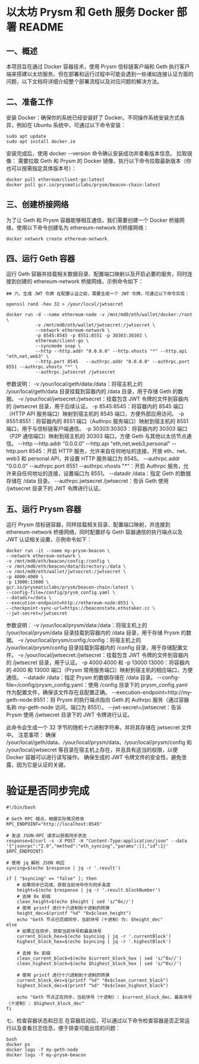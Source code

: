 # 以太坊 Prysm 和 Geth 服务 Docker 部署 README

## 一、概述
本项目旨在通过 Docker 容器技术，使用 Prysm 信标链客户端和 Geth 执行客户端来搭建以太坊服务。但在部署和运行过程中可能会遇到一些诸如连接认证方面的问题，以下文档将详细介绍整个部署流程以及对应问题的解决方法。
## 二、准备工作
安装 Docker：确保你的系统已经安装好了 Docker。不同操作系统安装方式各异，例如在 Ubuntu 系统中，可通过以下命令安装：

```
sudo apt update
sudo apt install docker.io
```

安装完成后，使用 docker --version 命令确认安装成功并查看版本信息。
拉取镜像：
需要拉取 Geth 和 Prysm 的 Docker 镜像，执行以下命令拉取最新版本（你也可以按需指定具体版本号）：

```
docker pull ethereum/client-go:latest
docker pull gcr.io/prysmaticlabs/prysm/beacon-chain:latest
```

## 三、创建桥接网络

为了让 Geth 和 Prysm 容器能够相互通信，我们需要创建一个 Docker 桥接网络，使用以下命令创建名为 ethereum-network 的桥接网络：

```
docker network create ethereum-network
```
## 四、运行 Geth 容器

运行 Geth 容器并挂载相关数据目录、配置端口映射以及开启必要的服务，同时连接到创建的 ethereum-network 桥接网络，示例命令如下：

```
## 六、生成 JWT 令牌 在配置认证之前，需要生成一个 JWT 令牌，可通过以下命令实现：

openssl rand -hex 32 > /your/local/jwtsecret

docker run -d --name ethereum-node -v /mnt/md0/eth/wallet/docker:/root \
           -v /mnt/md0/eth/wallet/jwtsecret:/jwtsecret \
           --network ethereum-network \
           -p 8545:8545 -p 8551:8551 -p 30303:30303 \
           ethereum/client-go \
           --syncmode snap \
           --http --http.addr "0.0.0.0" --http.vhosts "*" --http.api "eth,net,web3" \
           --http.port 8545   --authrpc.addr "0.0.0.0" --authrpc.port 8551 --authrpc.vhosts "*" \
           --authrpc.jwtsecret /jwtsecret
```

参数说明：
-v /your/local/geth/data:/data：将宿主机上的 /your/local/geth/data 目录挂载到容器内的 /data 目录，用于存储 Geth 的数据。
-v /your/local/jwtsecret:/jwtsecret：挂载包含 JWT 令牌的文件到容器内的 /jwtsecret 目录，用于后续认证。
-p 8545:8545：将容器内的 8545 端口（HTTP API 服务端口）映射到宿主机的 8545 端口，方便外部应用访问。
-p 8551:8551：将容器内的 8551 端口（Authrpc 服务端口）映射到宿主机的 8551 端口，用于与信标链客户端通信。
-p 30303:30303：将容器内的 30303 端口（P2P 通信端口）映射到宿主机的 30303 端口，方便 Geth 与其他以太坊节点通信。
--http --http.addr "0.0.0.0" --http.api "eth,net,web3,personal" --http.port 8545：开启 HTTP 服务，允许来自任何地址的连接，开放 eth、net、web3 和 personal API，并设置 HTTP 服务端口为 8545。
--authrpc.addr "0.0.0.0" --authrpc.port 8551 --authrpc.vhosts "*"：开启 Authrpc 服务，允许来自任何地址的连接，设置端口为 8551。
--datadir /data：指定 Geth 的数据存储在 /data 目录。
--authrpc.jwtsecret /jwtsecret：告诉 Geth 使用 /jwtsecret 目录下的 JWT 令牌进行认证。

## 五、运行 Prysm 容器

运行 Prysm 信标链容器，同样挂载相关目录、配置端口映射，并连接到 ethereum-network 桥接网络，同时配置好与 Geth 容器通信的执行端点以及 JWT 认证相关设置，示例命令如下：

```
docker run -it --name my-prysm-beacon \
--network ethereum-network \
-v /mnt/md0/eth/beacon/config:/config \
-v /mnt/md0/eth/beacon/data/directory:/data \
-v /mnt/md0/eth/wallet/jwtsecret:/jwtsecret \
-p 4000:4000 \
-p 13000:13000 \
gcr.io/prysmaticlabs/prysm/beacon-chain:latest \
--config-file=/config/prysm_config.yaml \
--datadir=/data \
--execution-endpoint=http://ethereum-node:8551 \
--checkpoint-sync-url=https://beaconstate.ethstaker.cc \
--jwt-secret=/jwtsecret
```

参数说明：
-v /your/local/prysm/data:/data：将宿主机上的 /your/local/prysm/data 目录挂载到容器内的 /data 目录，用于存储 Prysm 的数据。
-v /your/local/prysm/config:/config：将宿主机上的 /your/local/prysm/config 目录挂载到容器内的 /config 目录，用于存储配置文件。
-v /your/local/jwtsecret:/jwtsecret：挂载包含 JWT 令牌的文件到容器内的 /jwtsecret 目录，用于认证。
-p 4000:4000 和 -p 13000:13000：将容器内的 4000 和 13000 端口（Prysm 常用服务端口）映射到宿主机的相应端口，方便通信。
--datadir /data：指定 Prysm 的数据存储在 /data 目录。
--config-file=/config/prysm_config.yaml：使用 /config 目录下的 prysm_config.yaml 作为配置文件，确保该文件存在且配置正确。
--execution-endpoint=http://my-geth-node:8551：将 Prysm 的执行端点指向 Geth 的 Authrpc 服务（通过容器名称 my-geth-node 访问，端口为 8551）。
--jwt-secret=/jwtsecret：告诉 Prysm 使用 /jwtsecret 目录下的 JWT 令牌进行认证。

此命令会生成一个 32 字节的随机十六进制字符串，并将其存储在 jwtsecret 文件中。
注意事项：
确保 /your/local/geth/data、/your/local/prysm/data、/your/local/prysm/config 和 /your/local/jwtsecret 等目录在宿主机上存在，并且具有适当的权限，以便 Docker 容器可以进行读写操作。
确保生成的 JWT 令牌文件的安全性，避免泄露，因为它是认证的关键。

# 验证是否同步完成

```
#!/bin/bash

# Geth RPC 端点，根据实际情况修改
RPC_ENDPOINT="http://localhost:8545"

# 发送 JSON-RPC 请求以获取同步状态
response=$(curl -s -X POST -H "Content-Type:application/json" --data '{"jsonrpc":"2.0","method":"eth_syncing","params":[],"id":1}' $RPC_ENDPOINT)

# 使用 jq 解析 JSON 响应
syncing=$(echo $response | jq -r '.result')

if [ "$syncing" == "false" ]; then
    # 如果同步已完成，获取当前块号作为同步高度
    height=$(echo $response | jq -r '.result.blockNumber')
    # 去掉 0x 前缀
    clean_height=$(echo $height | sed 's/^0x//')
    # 使用 printf 进行十六进制到十进制的转换
    height_dec=$(printf "%d" "0x$clean_height")
    echo "Geth 节点已完成同步，当前块号（十进制）为: $height_dec"
else
    # 如果正在同步，获取当前块号和最高块号
    current_block_hex=$(echo $syncing | jq -r '.currentBlock')
    highest_block_hex=$(echo $syncing | jq -r '.highestBlock')

    # 去掉 0x 前缀
    clean_current_block=$(echo $current_block_hex | sed 's/^0x//')
    clean_highest_block=$(echo $highest_block_hex | sed 's/^0x//')

    # 使用 printf 进行十六进制到十进制的转换
    current_block_dec=$(printf "%d" "0x$clean_current_block")
    highest_block_dec=$(printf "%d" "0x$clean_highest_block")

    echo "Geth 节点正在同步，当前块号（十进制）: $current_block_dec，最高块号（十进制）: $highest_block_dec"
fi
```

七、检查容器状态和日志
在容器启动后，可以通过以下命令检查容器是否正常运行以及查看日志信息，便于排查可能出现的问题：
```
bash
docker ps
docker logs -f my-geth-node
docker logs -f my-prysm-beacon
```
